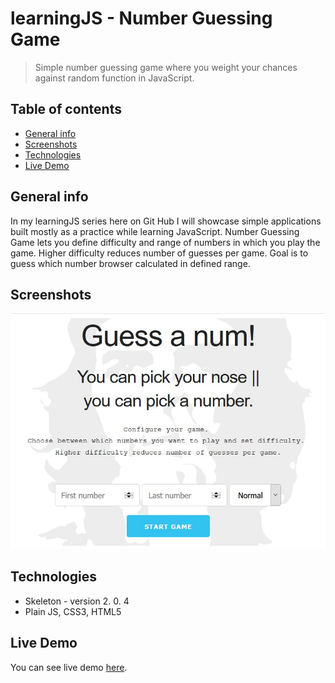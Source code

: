 # learningJS - Number Guessing Game
> Simple number guessing game where you weight your chances against random function in JavaScript.

## Table of contents
* [General info](#general-info)
* [Screenshots](#screenshots)
* [Technologies](#technologies)
* [Live Demo](#live-demo)

## General info
In my learningJS series here on Git Hub I will showcase simple applications built mostly as a practice while learning JavaScript. Number Guessing Game lets you define difficulty and range of numbers in which you play the game. Higher difficulty reduces number of guesses per game. Goal is to guess which number browser calculated in defined range.


## Screenshots
![Example screenshot](/images/screenshot.jpeg)

## Technologies
* Skeleton - version 2. 0. 4
* Plain JS, CSS3, HTML5

## Live Demo
You can see live demo [here](https://codepen.io/dbilanoski/pen/PgQgYr).